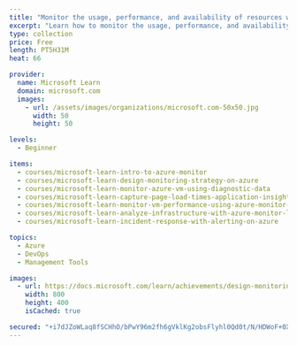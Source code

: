 ```yaml
---
title: "Monitor the usage, performance, and availability of resources with Azure Monitor"
excerpt: "Learn how to monitor the usage, performance, and availability of resources using Azure Monitor."
type: collection
price: Free
length: PT5H31M
heat: 66

provider:
  name: Microsoft Learn
  domain: microsoft.com
  images:
    - url: /assets/images/organizations/microsoft.com-50x50.jpg
      width: 50
      height: 50

levels:
  - Beginner

items:
  - courses/microsoft-learn-intro-to-azure-monitor
  - courses/microsoft-learn-design-monitoring-strategy-on-azure
  - courses/microsoft-learn-monitor-azure-vm-using-diagnostic-data
  - courses/microsoft-learn-capture-page-load-times-application-insights
  - courses/microsoft-learn-monitor-vm-performance-using-azure-monitor-for-vms
  - courses/microsoft-learn-analyze-infrastructure-with-azure-monitor-logs
  - courses/microsoft-learn-incident-response-with-alerting-on-azure

topics:
  - Azure
  - DevOps
  - Management Tools

images:
  - url: https://docs.microsoft.com/learn/achievements/design-monitoring-strategy-on-azure-social.png
    width: 800
    height: 400
    isCached: true

secured: "+i7dJZoWLaq8fSCHhO/bPwY96m2fh6gVklKg2obsFlyhl0Qd0t/N/HDWoF+0XERUx3htS6ITUHvsChy9zVVqNBPs0jRHy+RH3b3NJvZP8ftJDnDWM29R//mwpEWlLosAtl99TUa2TQKk44LjtHh8jcXhXzLwQqnBijOOpawYW2DK1WO+6oxhrNfFRACFuev59cM/BHKOqdJlyfQ2k3ow/5NxjYrQ2Eo/xN2MyohnF1polDWJpUJKs7ZTbuEuw+RYhy7mLcwbTN++EalfJ0idzQYCw4mxw1yx8gbw3Ojmvhxn0GstUh83/hN4b0EsUrYiH1NJEc6BnaIFB48Dn3LNXHZPLKWsqhdp8OhDL7pAcb8=;5zpb8U22if0pTw/z/Fixqg=="
---
```


